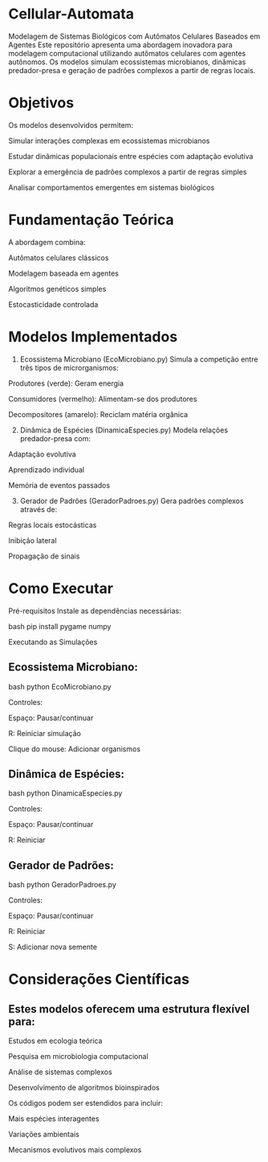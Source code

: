 # Cellular-Automata
Modelagem de Sistemas Biológicos com Autômatos Celulares Baseados em Agentes
Este repositório apresenta uma abordagem inovadora para modelagem computacional utilizando autômatos celulares com agentes autônomos. Os modelos simulam ecossistemas microbianos, dinâmicas predador-presa e geração de padrões complexos a partir de regras locais.

# Objetivos
Os modelos desenvolvidos permitem:

Simular interações complexas em ecossistemas microbianos

Estudar dinâmicas populacionais entre espécies com adaptação evolutiva

Explorar a emergência de padrões complexos a partir de regras simples

Analisar comportamentos emergentes em sistemas biológicos

# Fundamentação Teórica
A abordagem combina:

Autômatos celulares clássicos

Modelagem baseada em agentes

Algoritmos genéticos simples

Estocasticidade controlada

# Modelos Implementados
1. Ecossistema Microbiano (EcoMicrobiano.py)
Simula a competição entre três tipos de microrganismos:

Produtores (verde): Geram energia

Consumidores (vermelho): Alimentam-se dos produtores

Decompositores (amarelo): Reciclam matéria orgânica

2. Dinâmica de Espécies (DinamicaEspecies.py)
Modela relações predador-presa com:

Adaptação evolutiva

Aprendizado individual

Memória de eventos passados

3. Gerador de Padrões (GeradorPadroes.py)
Gera padrões complexos através de:

Regras locais estocásticas

Inibição lateral

Propagação de sinais

# Como Executar
Pré-requisitos
Instale as dependências necessárias:

bash
pip install pygame numpy

Executando as Simulações

## **Ecossistema Microbiano:**

bash
python EcoMicrobiano.py

Controles:

Espaço: Pausar/continuar

R: Reiniciar simulação

Clique do mouse: Adicionar organismos

## **Dinâmica de Espécies:**

bash
python DinamicaEspecies.py

Controles:

Espaço: Pausar/continuar

R: Reiniciar

## **Gerador de Padrões:**

bash
python GeradorPadroes.py

Controles:

Espaço: Pausar/continuar

R: Reiniciar

S: Adicionar nova semente

# Considerações Científicas
## Estes modelos oferecem uma estrutura flexível para:

Estudos em ecologia teórica

Pesquisa em microbiologia computacional

Análise de sistemas complexos

Desenvolvimento de algoritmos bioinspirados

Os códigos podem ser estendidos para incluir:

Mais espécies interagentes

Variações ambientais

Mecanismos evolutivos mais complexos